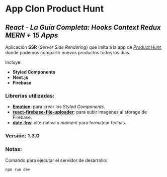 # App Clon Product Hunt

## *React - La Guía Completa: Hooks Context Redux MERN + 15 Apps*

Aplicación **SSR** (_Server Side Rendering_) que imita a la app de [_Product Hunt_](https://www.producthunt.com/), donde podemos compartir nuevos productos todos los días.

Incluye:
+ **Styled Components**
+ **Next.js**
+ **Firebase**

### Librerías utilizadas:
- [**Emotion**](https://emotion.sh/docs/introduction): para crear los _Styled Components_.
- [**react-firebase-file-uploader**](https://www.npmjs.com/package/react-firebase-file-uploader): para subir imagenes al storage de Firebase.
- [**date-fns**](https://www.npmjs.com/package/date-fns): alternativa a _moment_ para formatear fechas.

### Versión: 1.3.0

### Notas:
Comando para ejecutar el servidor de desarrollo:
```
npm run dev
```
